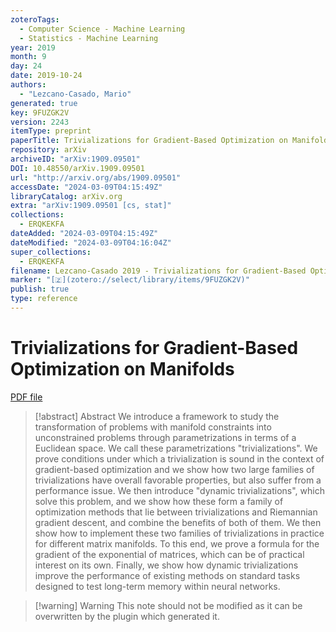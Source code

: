```yaml
---
zoteroTags:
  - Computer Science - Machine Learning
  - Statistics - Machine Learning
year: 2019
month: 9
day: 24
date: 2019-10-24
authors:
  - "Lezcano-Casado, Mario"
generated: true
key: 9FUZGK2V
version: 2243
itemType: preprint
paperTitle: Trivializations for Gradient-Based Optimization on Manifolds
repository: arXiv
archiveID: "arXiv:1909.09501"
DOI: 10.48550/arXiv.1909.09501
url: "http://arxiv.org/abs/1909.09501"
accessDate: "2024-03-09T04:15:49Z"
libraryCatalog: arXiv.org
extra: "arXiv:1909.09501 [cs, stat]"
collections:
  - ERQKEKFA
dateAdded: "2024-03-09T04:15:49Z"
dateModified: "2024-03-09T04:16:04Z"
super_collections:
  - ERQKEKFA
filename: Lezcano-Casado 2019 - Trivializations for Gradient-Based Optimization on Manifolds.pdf
marker: "[🇿](zotero://select/library/items/9FUZGK2V)"
publish: true
type: reference
---
```

# Trivializations for Gradient-Based Optimization on Manifolds

[PDF file](/Papers/PDFs/Lezcano-Casado%202019%20-%20Trivializations%20for%20Gradient-Based%20Optimization%20on%20Manifolds.pdf)

> [!abstract] Abstract
> We introduce a framework to study the transformation of problems with manifold constraints into unconstrained problems through parametrizations in terms of a Euclidean space. We call these parametrizations "trivializations". We prove conditions under which a trivialization is sound in the context of gradient-based optimization and we show how two large families of trivializations have overall favorable properties, but also suffer from a performance issue. We then introduce "dynamic trivializations", which solve this problem, and we show how these form a family of optimization methods that lie between trivializations and Riemannian gradient descent, and combine the benefits of both of them. We then show how to implement these two families of trivializations in practice for different matrix manifolds. To this end, we prove a formula for the gradient of the exponential of matrices, which can be of practical interest on its own. Finally, we show how dynamic trivializations improve the performance of existing methods on standard tasks designed to test long-term memory within neural networks.

>[!warning] Warning
> This note should not be modified as it can be overwritten by the plugin which generated it.

